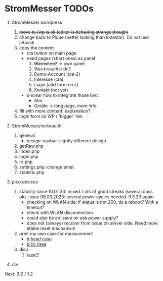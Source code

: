 # StromMesser TODOs

1. StromMesser wordpress
   1. ~~move to /wp is ok (editor is behaving strange though)~~
   1. change back to Pique (better looking than lodestar). Do not use jetpack
   1. copy the content   
      * cta button on main page
      * need pages (short ones) as panel
         1. ~~Was ist es?~~ -> own panel
         1. Was brauchst du?
         1. Demo-Account (cta-2)
         1. Interesse (cta)
         1. Login (add form on it)
         1. Kontakt (not yet)
      * unclear how to integrate those two:
         * Abo
         * Geräte -> long page, more info.
   1. fill with more content: explanation?
   1. login form on WP / 'bigger' link
   

2. StromMesser/verbrauch
   1. general
      * design: navbar slightly different design      
   2. getRaw.php
   3. index.php
   4. login.php
   5. rx.php
   6. settings.php: change email.
   7. statistic.php
3. pico devices
   1. stability since 10.01.23: mixed. Lots of good streaks (several days ok). issue 08.03.2023: several power cycles needed. 9.3.23 again
      * checking on WLAN side: if status is not 200, do a reboot? With a timeout? 
      * check with WLAN disconnection
      * could also be an issue on usb power supply?
      * does not (always) recover from issue on server side. Need more stable reset mechanism
   1. print my own case for measurement
      * [ir head case][irHeadCase]
      * [pico case][picoCase]
   1. disp
      1. [case?][displayCase]
4. div


Next: 3.2 / 1.2


[displayCase]: https://www.thingiverse.com/thing:4767008
[irHeadCase]: https://www.thingiverse.com/thing:3378332
[picoCase]: [https://www.thingiverse.com/thing:4895274]
